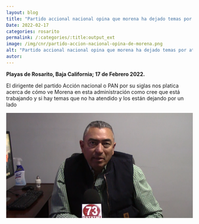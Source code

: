 ```yaml
---
layout: blog
title: "Partido accional nacional opina que morena ha dejado temas por atender"
Date: 2022-02-17
categories: rosarito
permalink: /:categories/:title:output_ext
image: /img/cnr/partido-accion-nacional-opina-de-morena.png
alt: "Partido accional nacional opina que morena ha dejado temas por atender"
autor:
---
```


**Playas de Rosarito, Baja California; 17 de Febrero 2022.** 

El dirigente del partido Acción nacional o PAN por su siglas nos platica acerca de cómo ve Morena en esta administración como cree que está trabajando y si hay temas que no ha atendido y los están dejando por un lado

<div id="carouselExampleSlidesOnly" class="carousel slide" data-ride="carousel">
  <div class="carousel-inner">
    <div class="carousel-item active">
       <img class="d-block w-100" src="/img/cnr/partido-accion-nacional-opina-de-morena.png" loading="lazy"  alt="Partido accional nacional opina que morena ha dejado temas por atender">
    </div>
  </div>
</div>